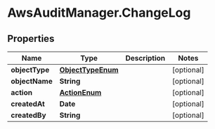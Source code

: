 # AwsAuditManager.ChangeLog

## Properties

Name | Type | Description | Notes
------------ | ------------- | ------------- | -------------
**objectType** | [**ObjectTypeEnum**](ObjectTypeEnum.md) |  | [optional] 
**objectName** | **String** |  | [optional] 
**action** | [**ActionEnum**](ActionEnum.md) |  | [optional] 
**createdAt** | **Date** |  | [optional] 
**createdBy** | **String** |  | [optional] 


